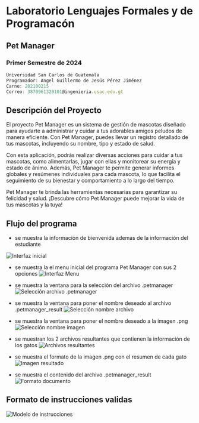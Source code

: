 # Laboratorio Lenguajes Formales y de Programacón

## Pet Manager

### Primer Semestre de 2024

```js
Universidad San Carlos de Guatemala
Programador: Angel Guillermo de Jesús Pérez Jiménez 
Carne: 202100215
Correo: 3870961320101@ingenieria.usac.edu.gt
```

## Descripción del Proyecto

El proyecto Pet Manager es un sistema de gestión de mascotas diseñado para ayudarte a administrar y cuidar a tus adorables amigos peludos de manera eficiente. Con Pet Manager, puedes llevar un registro detallado de tus mascotas, incluyendo su nombre, tipo y estado de salud.

Con esta aplicación, podrás realizar diversas acciones para cuidar a tus mascotas, como alimentarlas, jugar con ellas y monitorear su energía y estado de ánimo. Además, Pet Manager te permite generar informes globales y resúmenes individuales para cada mascota, lo que facilita el seguimiento de su bienestar y comportamiento a lo largo del tiempo.

 Pet Manager te brinda las herramientas necesarias para garantizar su felicidad y salud. ¡Descubre cómo Pet Manager puede mejorar la vida de tus mascotas y la tuya!

## Flujo del programa


* se muestra la información de bienvenida ademas de la información del estudiante

![Interfaz inicial](https://i.ibb.co/VxL5WYv/imagen-2024-03-04-011353020.png)

* se muestra la el menu inicial del programa Pet Manager con sus 2 opciones
![Interfaz Menu](https://i.ibb.co/sq40fYY/image.png)

* se muestra la ventana para la selección del archivo .petmanager
![Selección archivo .petmanager](https://i.ibb.co/sWwgGtZ/imagen-2024-03-04-011531737.png)

* se muestra la ventana para poner el nombre deseado al archivo .petmanager_result
![Selección nombre archivo](https://i.ibb.co/9cwMfC8/image.png)

* se muestra la ventana para poner el nombre deseado a la imagen .png
![Selección nombre imagen](https://i.ibb.co/gP07XFd/imagen-2024-03-04-011856172.png)

* se muestran los 2 archivos resultantes que contienen la información de los gatos
![Archivos resultantes](https://i.ibb.co/y5tKw4H/imagen-2024-03-04-012016358.png)

* se muestra  el formato de la imagen .png con el resumen de cada gato
![Imagen resultado](https://i.ibb.co/ZhTL2qh/image.png)

* se muestra el contenido del archivo .petmanager_result
![Formato documento](https://i.ibb.co/TThRCD8/imagen-2024-03-04-012110442.png)

## Formato de instrucciones validas

![Modelo de instrucciones](https://i.ibb.co/3kZqV9Y/Instrucciones-pet-manager.png)

